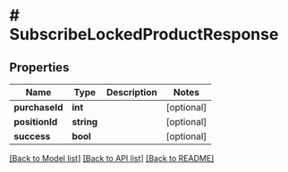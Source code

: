 # # SubscribeLockedProductResponse

## Properties

Name | Type | Description | Notes
------------ | ------------- | ------------- | -------------
**purchaseId** | **int** |  | [optional]
**positionId** | **string** |  | [optional]
**success** | **bool** |  | [optional]

[[Back to Model list]](../../README.md#models) [[Back to API list]](../../README.md#endpoints) [[Back to README]](../../README.md)
